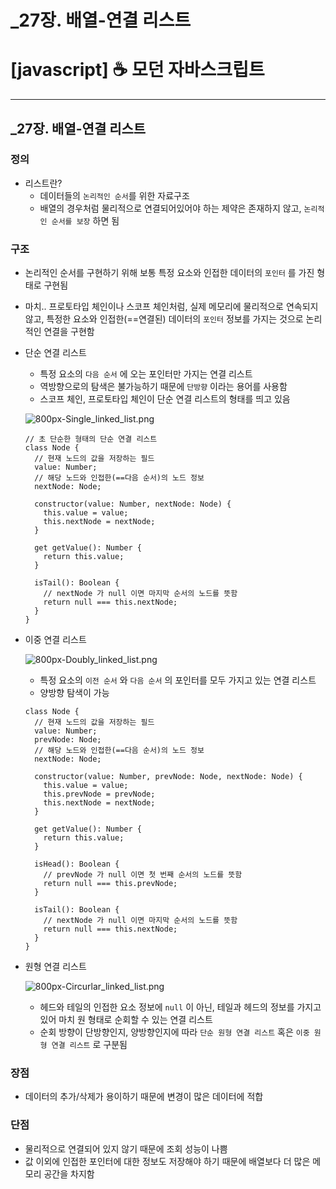 # _27장. 배열-연결 리스트

# [javascript] ☕ 모던 자바스크립트

---

## _27장. 배열-연결 리스트

### 정의

- 리스트란?
    - 데이터들의 `논리적인 순서`를 위한 자료구조
    - 배열의 경우처럼 물리적으로 연결되어있어야 하는 제약은 존재하지 않고, `논리적인 순서를 보장` 하면 됨

### 구조

- 논리적인 순서를 구현하기 위해 보통 특정 요소와 인접한 데이터의 `포인터` 를 가진 형태로 구현됨
- 마치.. 프로토타입 체인이나 스코프 체인처럼, 실제 메모리에 물리적으로 연속되지 않고, 특정한 요소와 인접한(==연결된) 데이터의 `포인터` 정보를 가지는 것으로 논리적인 연결을 구현함
- 단순 연결 리스트
    - 특정 요소의 `다음 순서` 에 오는 포인터만 가지는 연결 리스트
    - 역방향으로의 탐색은 불가능하기 때문에 `단방향` 이라는 용어를 사용함
    - 스코프 체인, 프로토타입 체인이 단순 연결 리스트의 형태를 띄고 있음
    
    ![800px-Single_linked_list.png](https://s3-us-west-2.amazonaws.com/secure.notion-static.com/8be91037-e3bd-425f-b220-f9d96cb441c9/800px-Single_linked_list.png)
    
    ```tsx
    // 초 단순한 형태의 단순 연결 리스트
    class Node {
      // 현재 노드의 값을 저장하는 필드
      value: Number;
      // 해당 노드와 인접한(==다음 순서)의 노드 정보
      nextNode: Node;
    
      constructor(value: Number, nextNode: Node) {
        this.value = value;
        this.nextNode = nextNode;
      }
    
      get getValue(): Number {
        return this.value;
      }
    
      isTail(): Boolean {
        // nextNode 가 null 이면 마지막 순서의 노드를 뜻함
        return null === this.nextNode;
      }
    }
    ```
    
- 이중 연결 리스트
    
    ![800px-Doubly_linked_list.png](https://s3-us-west-2.amazonaws.com/secure.notion-static.com/e6d0a5e7-3d69-48f1-9d76-b16063293588/800px-Doubly_linked_list.png)
    
    - 특정 요소의 `이전 순서` 와 `다음 순서` 의 포인터를 모두 가지고 있는 연결 리스트
    - 양방향 탐색이 가능
    
    ```tsx
    class Node {
      // 현재 노드의 값을 저장하는 필드
      value: Number;
      prevNode: Node;
      // 해당 노드와 인접한(==다음 순서)의 노드 정보
      nextNode: Node;
    
      constructor(value: Number, prevNode: Node, nextNode: Node) {
        this.value = value;
        this.prevNode = prevNode;
        this.nextNode = nextNode;
      }
    
      get getValue(): Number {
        return this.value;
      }
    
      isHead(): Boolean {
        // prevNode 가 null 이면 첫 번째 순서의 노드를 뜻함
        return null === this.prevNode;
      }
    
      isTail(): Boolean {
        // nextNode 가 null 이면 마지막 순서의 노드를 뜻함
        return null === this.nextNode;
      }
    }
    ```
    
- 원형 연결 리스트
    
    ![800px-Circurlar_linked_list.png](https://s3-us-west-2.amazonaws.com/secure.notion-static.com/0c80a6b0-2fe0-4af4-8e41-13a9fb0b761b/800px-Circurlar_linked_list.png)
    
    - 헤드와 테일의 인접한 요소 정보에 `null` 이 아닌, 테일과 헤드의 정보를 가지고 있어 마치 원 형태로 순회할 수 있는 연결 리스트
    - 순회 방향이 단방향인지, 양방향인지에 따라 `단순 원형 연결 리스트` 혹은 `이중 원형 연결 리스트` 로 구분됨

### 장점

- 데이터의 추가/삭제가 용이하기 때문에 변경이 많은 데이터에 적합

### 단점

- 물리적으로 연결되어 있지 않기 때문에 조회 성능이 나쁨
- 값 이외에 인접한 포인터에 대한 정보도 저장해야 하기 때문에 배열보다 더 많은 메모리 공간을 차지함